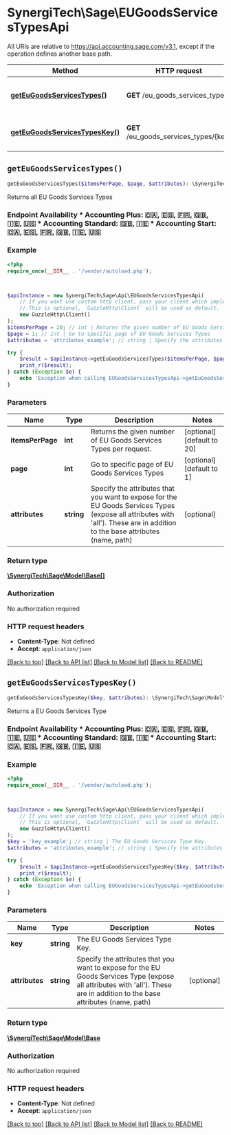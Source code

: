 # SynergiTech\Sage\EUGoodsServicesTypesApi

All URIs are relative to https://api.accounting.sage.com/v3.1, except if the operation defines another base path.

| Method | HTTP request | Description |
| ------------- | ------------- | ------------- |
| [**getEuGoodsServicesTypes()**](EUGoodsServicesTypesApi.md#getEuGoodsServicesTypes) | **GET** /eu_goods_services_types | Returns all EU Goods Services Types |
| [**getEuGoodsServicesTypesKey()**](EUGoodsServicesTypesApi.md#getEuGoodsServicesTypesKey) | **GET** /eu_goods_services_types/{key} | Returns a EU Goods Services Type |


## `getEuGoodsServicesTypes()`

```php
getEuGoodsServicesTypes($itemsPerPage, $page, $attributes): \SynergiTech\Sage\Model\Base[]
```

Returns all EU Goods Services Types

### Endpoint Availability  * Accounting Plus: 🇨🇦, 🇪🇸, 🇫🇷, 🇬🇧, 🇮🇪, 🇺🇸 * Accounting Standard: 🇬🇧, 🇮🇪 * Accounting Start: 🇨🇦, 🇪🇸, 🇫🇷, 🇬🇧, 🇮🇪, 🇺🇸

### Example

```php
<?php
require_once(__DIR__ . '/vendor/autoload.php');



$apiInstance = new SynergiTech\Sage\Api\EUGoodsServicesTypesApi(
    // If you want use custom http client, pass your client which implements `GuzzleHttp\ClientInterface`.
    // This is optional, `GuzzleHttp\Client` will be used as default.
    new GuzzleHttp\Client()
);
$itemsPerPage = 20; // int | Returns the given number of EU Goods Services Types per request.
$page = 1; // int | Go to specific page of EU Goods Services Types
$attributes = 'attributes_example'; // string | Specify the attributes that you want to expose for the EU Goods Services Types (expose all attributes with 'all'). These are in addition to the base attributes (name, path)

try {
    $result = $apiInstance->getEuGoodsServicesTypes($itemsPerPage, $page, $attributes);
    print_r($result);
} catch (Exception $e) {
    echo 'Exception when calling EUGoodsServicesTypesApi->getEuGoodsServicesTypes: ', $e->getMessage(), PHP_EOL;
}
```

### Parameters

| Name | Type | Description  | Notes |
| ------------- | ------------- | ------------- | ------------- |
| **itemsPerPage** | **int**| Returns the given number of EU Goods Services Types per request. | [optional] [default to 20] |
| **page** | **int**| Go to specific page of EU Goods Services Types | [optional] [default to 1] |
| **attributes** | **string**| Specify the attributes that you want to expose for the EU Goods Services Types (expose all attributes with &#39;all&#39;). These are in addition to the base attributes (name, path) | [optional] |

### Return type

[**\SynergiTech\Sage\Model\Base[]**](../Model/Base.md)

### Authorization

No authorization required

### HTTP request headers

- **Content-Type**: Not defined
- **Accept**: `application/json`

[[Back to top]](#) [[Back to API list]](../../README.md#endpoints)
[[Back to Model list]](../../README.md#models)
[[Back to README]](../../README.md)

## `getEuGoodsServicesTypesKey()`

```php
getEuGoodsServicesTypesKey($key, $attributes): \SynergiTech\Sage\Model\Base
```

Returns a EU Goods Services Type

### Endpoint Availability  * Accounting Plus: 🇨🇦, 🇪🇸, 🇫🇷, 🇬🇧, 🇮🇪, 🇺🇸 * Accounting Standard: 🇬🇧, 🇮🇪 * Accounting Start: 🇨🇦, 🇪🇸, 🇫🇷, 🇬🇧, 🇮🇪, 🇺🇸

### Example

```php
<?php
require_once(__DIR__ . '/vendor/autoload.php');



$apiInstance = new SynergiTech\Sage\Api\EUGoodsServicesTypesApi(
    // If you want use custom http client, pass your client which implements `GuzzleHttp\ClientInterface`.
    // This is optional, `GuzzleHttp\Client` will be used as default.
    new GuzzleHttp\Client()
);
$key = 'key_example'; // string | The EU Goods Services Type Key.
$attributes = 'attributes_example'; // string | Specify the attributes that you want to expose for the EU Goods Services Type (expose all attributes with 'all'). These are in addition to the base attributes (name, path)

try {
    $result = $apiInstance->getEuGoodsServicesTypesKey($key, $attributes);
    print_r($result);
} catch (Exception $e) {
    echo 'Exception when calling EUGoodsServicesTypesApi->getEuGoodsServicesTypesKey: ', $e->getMessage(), PHP_EOL;
}
```

### Parameters

| Name | Type | Description  | Notes |
| ------------- | ------------- | ------------- | ------------- |
| **key** | **string**| The EU Goods Services Type Key. | |
| **attributes** | **string**| Specify the attributes that you want to expose for the EU Goods Services Type (expose all attributes with &#39;all&#39;). These are in addition to the base attributes (name, path) | [optional] |

### Return type

[**\SynergiTech\Sage\Model\Base**](../Model/Base.md)

### Authorization

No authorization required

### HTTP request headers

- **Content-Type**: Not defined
- **Accept**: `application/json`

[[Back to top]](#) [[Back to API list]](../../README.md#endpoints)
[[Back to Model list]](../../README.md#models)
[[Back to README]](../../README.md)
